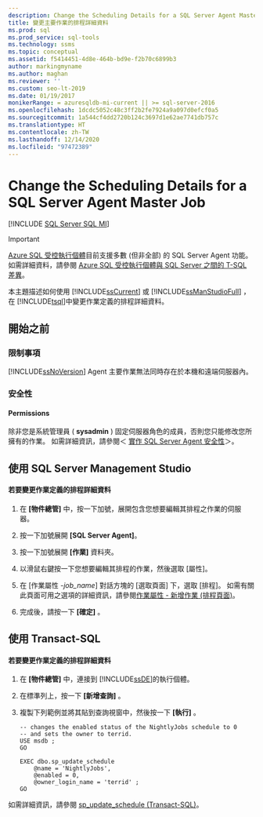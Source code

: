 ```yaml
---
description: Change the Scheduling Details for a SQL Server Agent Master Job
title: 變更主要作業的排程詳細資料
ms.prod: sql
ms.prod_service: sql-tools
ms.technology: ssms
ms.topic: conceptual
ms.assetid: f5414451-4d8e-464b-bd9e-f2b70c6899b3
author: markingmyname
ms.author: maghan
ms.reviewer: ''
ms.custom: seo-lt-2019
ms.date: 01/19/2017
monikerRange: = azuresqldb-mi-current || >= sql-server-2016
ms.openlocfilehash: 1dcdc5052c48c3ff2b2fe7924a9a097d0efcf0a5
ms.sourcegitcommit: 1a544cf4dd2720b124c3697d1e62ae7741db757c
ms.translationtype: HT
ms.contentlocale: zh-TW
ms.lasthandoff: 12/14/2020
ms.locfileid: "97472389"
---
```

# <a name="change-the-scheduling-details-for-a-sql-server-agent-master-job"></a>Change the Scheduling Details for a SQL Server Agent Master Job

[!INCLUDE [SQL Server SQL MI](../../includes/applies-to-version/sql-asdbmi.md)]

> [!IMPORTANT]  
> [Azure SQL 受控執行個體](/azure/sql-database/sql-database-managed-instance)目前支援多數 (但非全部) 的 SQL Server Agent 功能。 如需詳細資料，請參閱 [Azure SQL 受控執行個體與 SQL Server 之間的 T-SQL 差異](/azure/sql-database/sql-database-managed-instance-transact-sql-information#sql-server-agent)。

本主題描述如何使用 [!INCLUDE[ssCurrent](../../includes/sscurrent-md.md)] 或 [!INCLUDE[ssManStudioFull](../../includes/ssmanstudiofull-md.md)] ，在 [!INCLUDE[tsql](../../includes/tsql-md.md)]中變更作業定義的排程詳細資料。  
  
## <a name="before-you-begin"></a><a name="BeforeYouBegin"></a>開始之前  
  
### <a name="limitations-and-restrictions"></a><a name="Restrictions"></a>限制事項  
[!INCLUDE[ssNoVersion](../../includes/ssnoversion-md.md)] Agent 主要作業無法同時存在於本機和遠端伺服器內。  
  
### <a name="security"></a><a name="Security"></a>安全性  
  
#### <a name="permissions"></a><a name="Permissions"></a>Permissions  
除非您是系統管理員 ( **sysadmin** ) 固定伺服器角色的成員，否則您只能修改您所擁有的作業。 如需詳細資訊，請參閱＜ [實作 SQL Server Agent 安全性](../../ssms/agent/implement-sql-server-agent-security.md)＞。  
  
## <a name="using-sql-server-management-studio"></a><a name="SSMSProcedure"></a>使用 SQL Server Management Studio  
  
#### <a name="to-change-the-scheduling-details-for-a-job-definition"></a>若要變更作業定義的排程詳細資料  
  
1. 在 **[物件總管]** 中，按一下加號，展開包含您想要編輯其排程之作業的伺服器。  
  
2. 按一下加號展開 **[SQL Server Agent]**。  
  
3. 按一下加號展開 **[作業]** 資料夾。  
  
4. 以滑鼠右鍵按一下您想要編輯其排程的作業，然後選取 [屬性]。  
  
5. 在 [作業屬性 -_job\_name_] 對話方塊的 [選取頁面] 下，選取 [排程]。 如需有關此頁面可用之選項的詳細資訊，請參閱[作業屬性 - 新增作業 &#40;排程頁面&#41;](../../ssms/agent/job-properties-new-job-schedules-page.md)。  
  
6. 完成後，請按一下 **[確定]** 。  
  
## <a name="using-transact-sql"></a><a name="TsqlProcedure"></a>使用 Transact-SQL  
  
#### <a name="to-change-the-scheduling-details-for-a-job-definition"></a>若要變更作業定義的排程詳細資料
  
1. 在 **[物件總管]** 中，連接到 [!INCLUDE[ssDE](../../includes/ssde_md.md)]的執行個體。  
  
2. 在標準列上，按一下 **[新增查詢]** 。  
  
3. 複製下列範例並將其貼到查詢視窗中，然後按一下 **[執行]** 。  
  
    ```  
    -- changes the enabled status of the NightlyJobs schedule to 0
    -- and sets the owner to terrid.
    USE msdb ;  
    GO  
  
    EXEC dbo.sp_update_schedule  
        @name = 'NightlyJobs',  
        @enabled = 0,  
        @owner_login_name = 'terrid' ;  
    GO  
    ```  
  
如需詳細資訊，請參閱 [sp_update_schedule (Transact-SQL)](../../relational-databases/system-stored-procedures/sp-update-schedule-transact-sql.md)。